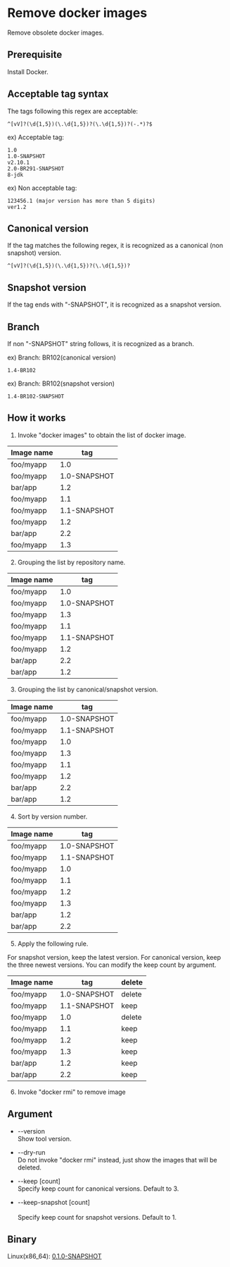 # Remove docker images

Remove obsolete docker images.

## Prerequisite

Install Docker.

## Acceptable tag syntax

The tags following this regex are acceptable:

    ^[vV]?(\d{1,5})(\.\d{1,5})?(\.\d{1,5})?(-.*)?$

ex) Acceptable tag:

    1.0
    1.0-SNAPSHOT
    v2.10.1
    2.0-BR291-SNAPSHOT
    8-jdk

ex) Non acceptable tag:

    123456.1 (major version has more than 5 digits)
    ver1.2

## Canonical version

If the tag matches the following regex, it is recognized as a canonical (non snapshot) version.

    ^[vV]?(\d{1,5})(\.\d{1,5})?(\.\d{1,5})?

## Snapshot version

If the tag ends with "-SNAPSHOT", it is recognized as a snapshot version.

## Branch

If non "-SNAPSHOT" string follows, it is recognized as a branch.

ex) Branch: BR102(canonical version)

    1.4-BR102

ex) Branch: BR102(snapshot version)

    1.4-BR102-SNAPSHOT

## How it works

1. Invoke "docker images" to obtain the list of docker image.

| Image name | tag |
-|-
| foo/myapp | 1.0 |
| foo/myapp | 1.0-SNAPSHOT |
| bar/app | 1.2 |
| foo/myapp | 1.1 |
| foo/myapp | 1.1-SNAPSHOT |
| foo/myapp | 1.2 |
| bar/app | 2.2 |
| foo/myapp | 1.3 |

2. Grouping the list by repository name.

| Image name | tag |
-|-
| foo/myapp | 1.0 |
| foo/myapp | 1.0-SNAPSHOT |
| foo/myapp | 1.3 |
| foo/myapp | 1.1 |
| foo/myapp | 1.1-SNAPSHOT |
| foo/myapp | 1.2 |
| bar/app | 2.2 |
| bar/app | 1.2 |

3. Grouping the list by canonical/snapshot version.

| Image name | tag |
-|-
| foo/myapp | 1.0-SNAPSHOT |
| foo/myapp | 1.1-SNAPSHOT |
| foo/myapp | 1.0 |
| foo/myapp | 1.3 |
| foo/myapp | 1.1 |
| foo/myapp | 1.2 |
| bar/app | 2.2 |
| bar/app | 1.2 |

4. Sort by version number.

| Image name | tag |
-|-
| foo/myapp | 1.0-SNAPSHOT |
| foo/myapp | 1.1-SNAPSHOT |
| foo/myapp | 1.0 |
| foo/myapp | 1.1 |
| foo/myapp | 1.2 |
| foo/myapp | 1.3 |
| bar/app | 1.2 |
| bar/app | 2.2 |

5. Apply the following rule.

For snapshot version, keep the latest version. For canonical version, keep the three newest versions. You can modify the keep count by argument.

| Image name | tag | delete |
-|-|-
| foo/myapp | 1.0-SNAPSHOT | delete |
| foo/myapp | 1.1-SNAPSHOT | keep |
| foo/myapp | 1.0 | delete |
| foo/myapp | 1.1 | keep |
| foo/myapp | 1.2 | keep |
| foo/myapp | 1.3 | keep |
| bar/app | 1.2 | keep |
| bar/app | 2.2 | keep |

6. Invoke "docker rmi" to remove image

## Argument

- --version<br/>
Show tool version.

- --dry-run<br/>
Do not invoke "docker rmi" instead, just show the images that will be deleted.

- --keep [count]<br/>
Specify keep count for canonical versions. Default to 3.

- --keep-snapshot [count]<br/>    
Specify keep count for snapshot versions. Default to 1.

## Binary

Linux(x86_64):
[0.1.0-SNAPSHOT](http://static.ruimo.com/release/remove_docker_images/0.1.0-SNAPSHOT/remove_docker_images)

